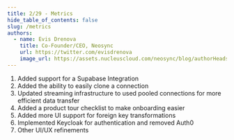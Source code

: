 ```yaml
---
title: 2/29 - Metrics
hide_table_of_contents: false
slug: /metrics
authors:
  - name: Evis Drenova
    title: Co-Founder/CEO, Neosync
    url: https://twitter.com/evisdrenova
    image_url: https://assets.nucleuscloud.com/neosync/blog/authorHeadshots/evis.png
---
```


1. Added support for a Supabase Integration
2. Added the ability to easily clone a connection
3. Updated streaming infrastructure to used pooled connections for more efficient data transfer
4. Added a product tour checklist to make onboarding easier
5. Added more UI support for foreign key transformations
6. Implemented Keycloak for authentication and removed Auth0
7. Other UI/UX refinements
